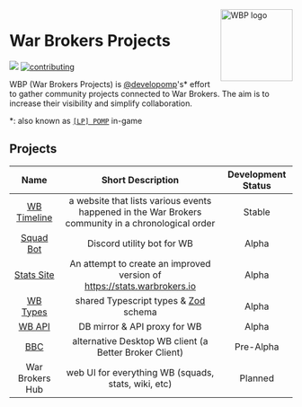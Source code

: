 <img align="right" width="128" height="128" src="https://avatars.githubusercontent.com/u/123612928?s=128&v=4" alt="WBP logo" />

# War Brokers Projects

[![](https://shields.io/badge/discord-chat-5865F2?logo=discord&logoColor=FFFFFF&style=for-the-badge)](https://discord.gg/synPSeuNFK)
[![contributing](https://img.shields.io/badge/contributing-yellow?style=for-the-badge)](https://github.com/War-Brokers/War-Brokers/blob/master/CONTRIBUTING.md)

WBP (War Brokers Projects) is [@developomp][developomp]'s\* effort to gather
community projects connected to War Brokers. The aim is to increase their
visibility and simplify collaboration.

\*: also known as [`[LP] POMP`][lp-pomp] in-game

## Projects

|           Name            |                                         Short Description                                          | Development Status |
| :-----------------------: | :------------------------------------------------------------------------------------------------: | :----------------: |
| [WB Timeline][wbtimeline] | a website that lists various events happened in the War Brokers community in a chronological order |       Stable       |
|  [Squad Bot][squad-bot]   |                                     Discord utility bot for WB                                     |       Alpha        |
| [Stats Site][stats-site]  |              An attempt to create an improved version of https://stats.warbrokers.io               |       Alpha        |
|   [WB Types][wb-types]    |                            shared Typescript types & [Zod][zod] schema                             |       Alpha        |
|      [WB API][wbapi]      |                                    DB mirror & API proxy for WB                                    |       Alpha        |
|        [BBC][BBC]         |                       alternative Desktop WB client (a Better Broker Client)                       |     Pre-Alpha      |
|      War Brokers Hub      |                        web UI for everything WB (squads, stats, wiki, etc)                         |      Planned       |

[developomp]: https://github.com/developomp
[lp-pomp]: https://wbp-stats.web.app/players/5d2ead35d142affb05757778
[wbtimeline]: https://github.com/War-Brokers/War-Brokers/tree/master/apps/wbtimeline
[squad-bot]: https://github.com/War-Brokers/squad-bot
[stats-site]: https://github.com/War-Brokers/War-Brokers/tree/master/apps/stats-site
[wb-types]: https://github.com/War-Brokers/War-Brokers/tree/master/libs/wb-types
[wbapi]: https://github.com/War-Brokers/War-Brokers/tree/master/apps/wbapi
[BBC]: https://github.com/War-Brokers/War-Brokers/tree/master/apps/bbc
[zod]: https://github.com/colinhacks/zod
